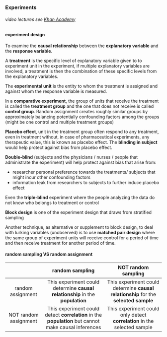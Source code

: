 ### Experiments
###### video lectures see [Khan Academy](https://www.khanacademy.org/math/statistics-probability/designing-studies/experiments-stats-library/v/introduction-to-experiment-design)

#### experiment design
To examine the **causal relationship** between the **explanatory variable** and the **response variable**.

A **treatment** is the specific level of explanatory variable given to to experiment unit in the experiment, if multiple explanatory variables are involved, a treatment is then the combination of these specific levels from the explanatory variables.

The **experimental unit** is the entity to whom the treatment is assigned and against whom the response variable is measured.

In a **comparative experiment**, the group of units that receive the treatment is called the **treatment group** and the one that does not receive is called **control group**. Random assignment creates roughly similar groups by approximately balancing potentially confounding factors among the groups (might be one control and multiple treatment groups)

**Placebo effect**, unit in the treatment group often respond to any treatment, even in treatment without, in case of pharmaceutical experiments, any therapeutic value, this is known as placebo effect. The **blinding in subject** would help protect against bias from placebo effect.

**Double-blind** (subjects and the physicians / nurses / people that administrate the experiment) will help protect against bias that arise from:
- researcher personal preference towards the treatments/ subjects that might incur other confounding factors
- information leak from researchers to subjects to further induce placebo effect

Even the **triple-blind** experiment where the people analyzing the data do not know who belongs to treatment or control

**Block design** is one of the experiment design that draws from stratified sampling

Another technique, as alternative or supplement to block design, to deal with lurking variables (unobserved) is to use **matched pair design** where the same group of experiment units will receive control for a period of time and then receive treatment for another period of time.

#### random sampling VS random assignment

|   | random sampling  | NOT random sampling  |
|:-:|:-:|:-:|
| random assignment  |  This experiment could determine **causal relationship** in the **population** | This experiment could determine **causal relationship** for the **selected sample** |
| NOT random assignment  | This experiment could detect **correlation** in the **population** but cannot make causal inferences  |  This experiment could only detect **correlation** in the selected sample |
